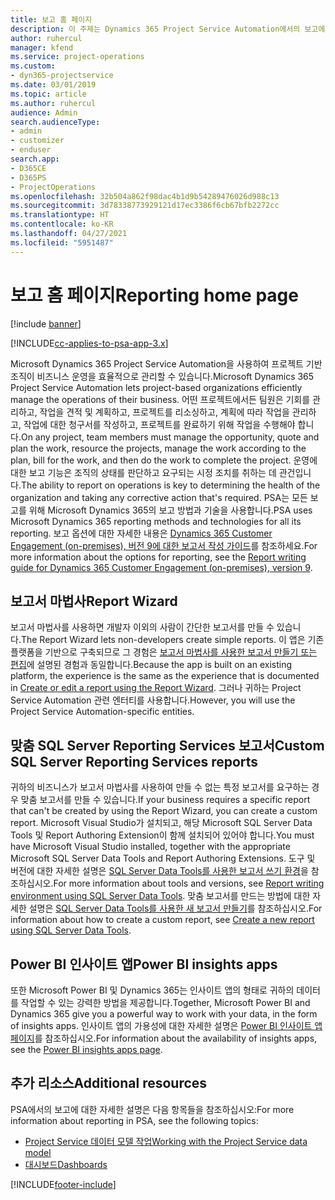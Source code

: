 ```yaml
---
title: 보고 홈 페이지
description: 이 주제는 Dynamics 365 Project Service Automation에서의 보고에 대한 정보를 제공합니다.
author: ruhercul
manager: kfend
ms.service: project-operations
ms.custom:
- dyn365-projectservice
ms.date: 03/01/2019
ms.topic: article
ms.author: ruhercul
audience: Admin
search.audienceType:
- admin
- customizer
- enduser
search.app:
- D365CE
- D365PS
- ProjectOperations
ms.openlocfilehash: 32b504a862f98dac4b1d9b54289476026d988c13
ms.sourcegitcommit: 3d78338773929121d17ec3386f6cb67bfb2272cc
ms.translationtype: HT
ms.contentlocale: ko-KR
ms.lasthandoff: 04/27/2021
ms.locfileid: "5951487"
---
```

# <a name="reporting-home-page"></a><span data-ttu-id="9c5bf-103">보고 홈 페이지</span><span class="sxs-lookup"><span data-stu-id="9c5bf-103">Reporting home page</span></span>

[!include [banner](../includes/psa-now-project-operations.md)]

[!INCLUDE[cc-applies-to-psa-app-3.x](../includes/cc-applies-to-psa-app-3x.md)]

<span data-ttu-id="9c5bf-104">Microsoft Dynamics 365 Project Service Automation을 사용하여 프로젝트 기반 조직이 비즈니스 운영을 효율적으로 관리할 수 있습니다.</span><span class="sxs-lookup"><span data-stu-id="9c5bf-104">Microsoft Dynamics 365 Project Service Automation lets project-based organizations efficiently manage the operations of their business.</span></span> <span data-ttu-id="9c5bf-105">어떤 프로젝트에서든 팀원은 기회를 관리하고, 작업을 견적 및 계획하고, 프로젝트를 리소싱하고, 계획에 따라 작업을 관리하고, 작업에 대한 청구서를 작성하고, 프로젝트를 완료하기 위해 작업을 수행해야 합니다.</span><span class="sxs-lookup"><span data-stu-id="9c5bf-105">On any project, team members must manage the opportunity, quote and plan the work, resource the projects, manage the work according to the plan, bill for the work, and then do the work to complete the project.</span></span> <span data-ttu-id="9c5bf-106">운영에 대한 보고 기능은 조직의 상태를 판단하고 요구되는 시정 조치를 취하는 데 관건입니다.</span><span class="sxs-lookup"><span data-stu-id="9c5bf-106">The ability to report on operations is key to determining the health of the organization and taking any corrective action that's required.</span></span> <span data-ttu-id="9c5bf-107">PSA는 모든 보고를 위해 Microsoft Dynamics 365의 보고 방법과 기술을 사용합니다.</span><span class="sxs-lookup"><span data-stu-id="9c5bf-107">PSA uses Microsoft Dynamics 365 reporting methods and technologies for all its reporting.</span></span> <span data-ttu-id="9c5bf-108">보고 옵션에 대한 자세한 내용은 [Dynamics 365 Customer Engagement (on-premises), 버전 9에 대한 보고서 작성 가이드](/dynamics365/customerengagement/on-premises/analytics/reporting-analytics-with-dynamics-365)를 참조하세요.</span><span class="sxs-lookup"><span data-stu-id="9c5bf-108">For more information about the options for reporting, see the [Report writing guide for Dynamics 365 Customer Engagement (on-premises), version 9](/dynamics365/customerengagement/on-premises/analytics/reporting-analytics-with-dynamics-365).</span></span>

## <a name="report-wizard"></a><span data-ttu-id="9c5bf-109">보고서 마법사</span><span class="sxs-lookup"><span data-stu-id="9c5bf-109">Report Wizard</span></span>

<span data-ttu-id="9c5bf-110">보고서 마법사를 사용하면 개발자 이외의 사람이 간단한 보고서를 만들 수 있습니다.</span><span class="sxs-lookup"><span data-stu-id="9c5bf-110">The Report Wizard lets non-developers create simple reports.</span></span> <span data-ttu-id="9c5bf-111">이 앱은 기존 플랫폼을 기반으로 구축되므로 그 경험은 [보고서 마법사를 사용한 보고서 만들기 또는 편집](/dynamics365/customerengagement/on-premises/basics/create-edit-copy-report-wizard)에 설명된 경험과 동일합니다.</span><span class="sxs-lookup"><span data-stu-id="9c5bf-111">Because the app is built on an existing platform, the experience is the same as the experience that is documented in [Create or edit a report using the Report Wizard](/dynamics365/customerengagement/on-premises/basics/create-edit-copy-report-wizard).</span></span> <span data-ttu-id="9c5bf-112">그러나 귀하는 Project Service Automation 관련 엔터티를 사용합니다.</span><span class="sxs-lookup"><span data-stu-id="9c5bf-112">However, you will use the Project Service Automation-specific entities.</span></span>

## <a name="custom-sql-server-reporting-services-reports"></a><span data-ttu-id="9c5bf-113">맞춤 SQL Server Reporting Services 보고서</span><span class="sxs-lookup"><span data-stu-id="9c5bf-113">Custom SQL Server Reporting Services reports</span></span>

<span data-ttu-id="9c5bf-114">귀하의 비즈니스가 보고서 마법사를 사용하여 만들 수 없는 특정 보고서를 요구하는 경우 맞춤 보고서를 만들 수 있습니다.</span><span class="sxs-lookup"><span data-stu-id="9c5bf-114">If your business requires a specific report that can't be created by using the Report Wizard, you can create a custom report.</span></span> <span data-ttu-id="9c5bf-115">Microsoft Visual Studio가 설치되고, 해당 Microsoft SQL Server Data Tools 및 Report Authoring Extension이 함께 설치되어 있어야 합니다.</span><span class="sxs-lookup"><span data-stu-id="9c5bf-115">You must have Microsoft Visual Studio installed, together with the appropriate Microsoft SQL Server Data Tools and Report Authoring Extensions.</span></span> <span data-ttu-id="9c5bf-116">도구 및 버전에 대한 자세한 설명은 [SQL Server Data Tools를 사용한 보고서 쓰기 환경](/dynamics365/customerengagement/on-premises/analytics/report-writing-environment-using-sql-server-data-tools)을 참조하십시오.</span><span class="sxs-lookup"><span data-stu-id="9c5bf-116">For more information about tools and versions, see [Report writing environment using SQL Server Data Tools](/dynamics365/customerengagement/on-premises/analytics/report-writing-environment-using-sql-server-data-tools).</span></span> <span data-ttu-id="9c5bf-117">맞춤 보고서를 만드는 방법에 대한 자세한 설명은 [SQL Server Data Tools를 사용한 새 보고서 만들기](/dynamics365/customerengagement/on-premises/analytics/create-a-new-report-using-sql-server-data-tools)를 참조하십시오.</span><span class="sxs-lookup"><span data-stu-id="9c5bf-117">For information about how to create a custom report, see [Create a new report using SQL Server Data Tools](/dynamics365/customerengagement/on-premises/analytics/create-a-new-report-using-sql-server-data-tools).</span></span>

## <a name="power-bi-insights-apps"></a><span data-ttu-id="9c5bf-118">Power BI 인사이트 앱</span><span class="sxs-lookup"><span data-stu-id="9c5bf-118">Power BI insights apps</span></span>

<span data-ttu-id="9c5bf-119">또한 Microsoft Power BI 및 Dynamics 365는 인사이트 앱의 형태로 귀하의 데이터를 작업할 수 있는 강력한 방법을 제공합니다.</span><span class="sxs-lookup"><span data-stu-id="9c5bf-119">Together, Microsoft Power BI and Dynamics 365 give you a powerful way to work with your data, in the form of insights apps.</span></span> <span data-ttu-id="9c5bf-120">인사이트 앱의 가용성에 대한 자세한 설명은 [Power BI 인사이트 앱 페이지](https://powerbi.microsoft.com/power-bi-insights-apps/)를 참조하십시오.</span><span class="sxs-lookup"><span data-stu-id="9c5bf-120">For information about the availability of insights apps, see the [Power BI insights apps page](https://powerbi.microsoft.com/power-bi-insights-apps/).</span></span>


## <a name="additional-resources"></a><span data-ttu-id="9c5bf-121">추가 리소스</span><span class="sxs-lookup"><span data-stu-id="9c5bf-121">Additional resources</span></span>
<span data-ttu-id="9c5bf-122">PSA에서의 보고에 대한 자세한 설명은 다음 항목들을 참조하십시오:</span><span class="sxs-lookup"><span data-stu-id="9c5bf-122">For more information about reporting in PSA, see the following topics:</span></span>

- [<span data-ttu-id="9c5bf-123">Project Service 데이터 모델 작업</span><span class="sxs-lookup"><span data-stu-id="9c5bf-123">Working with the Project Service data model</span></span>](reports-working-project-service-data-model.md)
- [<span data-ttu-id="9c5bf-124">대시보드</span><span class="sxs-lookup"><span data-stu-id="9c5bf-124">Dashboards</span></span>](reports-dashboards.md)



[!INCLUDE[footer-include](../includes/footer-banner.md)]